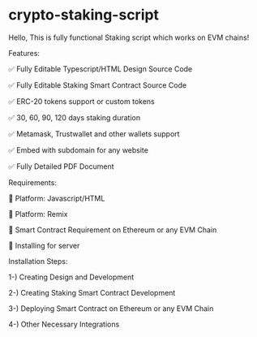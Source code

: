 # crypto-staking-script

Hello,
This is fully functional Staking script which works on EVM chains!



Features:

✅ Fully Editable Typescript/HTML Design Source Code

✅ Fully Editable Staking Smart Contract Source Code

✅ ERC-20 tokens support or custom tokens

✅ 30, 60, 90, 120 days staking duration

✅ Metamask, Trustwallet and other wallets support

✅ Embed with subdomain for any website

✅ Fully Detailed PDF Document


Requirements:

📝 Platform: Javascript/HTML

📝 Platform: Remix

📝 Smart Contract Requirement on Ethereum or any EVM Chain

📝 Installing for server


Installation Steps:

1-) Creating Design and Development

2-) Creating Staking Smart Contract Development

3-) Deploying Smart Contract on Ethereum or any EVM Chain

4-) Other Necessary Integrations

